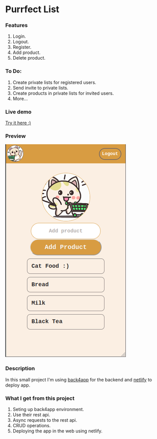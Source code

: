 # Purrfect List

### Features

1. Login.
2. Logout.
3. Register.
4. Add product.
5. Delete product.

### To Do:

1. Create private lists for registered users.
2. Send invite to private lists.
3. Create products in private lists for invited users.
4. More&hellip;

### Live demo

[Try it here :)](https://purrfectlist.netlify.app/)

### Preview

![1681917637504](public/gitImg/preview.png)

### Description

In this small project I'm using [back4app](https://www.back4app.com/) for the backend and [netlify](https://www.netlify.com/) to deploy app.

### What I get from this project

1. Seting up back4app environment.
2. Use their rest api.
3. Async requests to the rest api.
4. CRUD operations.
5. Deploying the app in the web using netlify.
